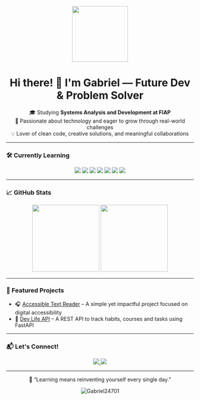<div align="center">
  <img src="https://media.giphy.com/media/M9gbBd9nbDrOTu1Mqx/giphy.gif" height="150"/>
</div>

<h1 align="center">Hi there! 👋 I'm Gabriel — Future Dev & Problem Solver</h1>


<p align="center">
  🎓 Studying <strong>Systems Analysis and Development at FIAP</strong><br>
  🚀 Passionate about technology and eager to grow through real-world challenges<br>
  💡 Lover of clean code, creative solutions, and meaningful collaborations
</p>


---

### 🛠️ Currently Learning
<div align="center">
  <img src="https://img.shields.io/badge/HTML5-E34F26?style=for-the-badge&logo=html5&logoColor=fff"/>
  <img src="https://img.shields.io/badge/CSS3-1572B6?style=for-the-badge&logo=css3&logoColor=fff"/>
  <img src="https://img.shields.io/badge/JavaScript-F7DF1E?style=for-the-badge&logo=javascript&logoColor=000"/>
  <img src="https://img.shields.io/badge/Python-3776AB?style=for-the-badge&logo=python&logoColor=fff"/>
  <img src="https://img.shields.io/badge/Java-007396?style=for-the-badge&logo=java&logoColor=fff"/>
  <img src="https://img.shields.io/badge/MySQL-4DB33D?style=for-the-badge&logo=mysql&logoColor=fff"/>
  <img src="https://img.shields.io/badge/GitHub-181717?style=for-the-badge&logo=github&logoColor=fff"/>
</div>

---

### 📈 GitHub Stats

<div align="center">
  <img height="180em" src="https://github-readme-stats.vercel.app/api?username=Gabriel24701&show_icons=true&theme=tokyonight"/>
  <img height="180em" src="https://github-readme-stats.vercel.app/api/top-langs/?username=Gabriel24701&layout=compact&theme=tokyonight"/>
</div>

---

### 🌟 Featured Projects

- 🎧 [Accessible Text Reader](https://github.com/Gabriel24701/projeto_acessibilidade) – A simple yet impactful project focused on digital accessibility  
- 🧠 [Dev Life API](https://github.com/Gabriel24701/dev-life-api) – A REST API to track habits, courses and tasks using FastAPI


---

### 📬 Let's Connect!

<div align="center">
  <a href="mailto:gabrielbebesilva247@gmail.com" target="_blank" rel="noopener noreferrer">
    <img src="https://img.shields.io/badge/E--mail-D14836?style=for-the-badge&logo=gmail&logoColor=fff"/>
  </a>
  <a href="https://www.linkedin.com/in/gabriel-bebé-298815238/" target="_blank" rel="noopener noreferrer">
    <img src="https://img.shields.io/badge/LinkedIn-0077B5?style=for-the-badge&logo=linkedin&logoColor=fff"/>
  </a>
</div>

---

<p align="center">🧠 “Learning means reinventing yourself every single day.”</p>

<p align="center">
  <img src="https://komarev.com/ghpvc/?username=Gabriel24701&color=blue" alt="Gabriel24701" />
</p>
